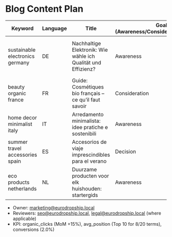 # Blog Content Plan

| Keyword | Language | Title | Goal (Awareness/Consideration/Decision) | Publish Date | Notes |
|---|---|---|---|---|---|
| sustainable electronics germany | DE | Nachhaltige Elektronik: Wie wähle ich Qualität und Effizienz? | Awareness | 2025-09-05 | Long-tail focus, internal links to energy calculators |
| beauty organic france | FR | Guide: Cosmétiques bio français – ce qu’il faut savoir | Consideration | 2025-09-08 | Include brand compliance, rich snippets |
| home decor minimalist italy | IT | Arredamento minimalista: idee pratiche e sostenibili | Awareness | 2025-09-12 | Seasonal section for autumn |
| summer travel accessories spain | ES | Accesorios de viaje imprescindibles para el verano | Decision | 2025-09-15 | Bundle CTAs, shipping cutoff note |
| eco products netherlands | NL | Duurzame producten voor elk huishouden: startergids | Awareness | 2025-09-18 | Link to supplier stories |

- Owner: marketing@eurodropship.local
- Reviewers: seo@eurodropship.local, legal@eurodropship.local (where applicable)
- KPI: organic_clicks (MoM +15%), avg_position (Top 10 for 8/20 terms), conversions (2.0%)
